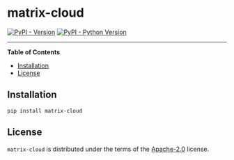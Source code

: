 # matrix-cloud

[![PyPI - Version](https://img.shields.io/pypi/v/matrix-cloud.svg)](https://pypi.org/project/matrix-cloud)
[![PyPI - Python Version](https://img.shields.io/pypi/pyversions/matrix-cloud.svg)](https://pypi.org/project/matrix-cloud)

-----

**Table of Contents**

- [Installation](#installation)
- [License](#license)

## Installation

```console
pip install matrix-cloud
```

## License

`matrix-cloud` is distributed under the terms of the [Apache-2.0](https://spdx.org/licenses/Apache-2.0.html) license.
